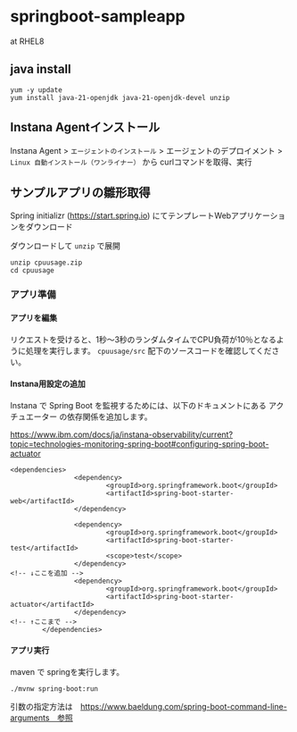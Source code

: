 # springboot-sampleapp

at RHEL8

## java install
```
yum -y update
yum install java-21-openjdk java-21-openjdk-devel unzip
```

## Instana Agentインストール
Instana Agent > `エージェントのインストール` > エージェントのデプロイメント > `Linux 自動インストール（ワンライナー）` から curlコマンドを取得、実行

## サンプルアプリの雛形取得
Spring initializr (https://start.spring.io) にてテンプレートWebアプリケーションをダウンロード

ダウンロードして `unzip` で展開
```
unzip cpuusage.zip
cd cpuusage
```

### アプリ準備
#### アプリを編集
リクエストを受けると、1秒〜3秒のランダムタイムでCPU負荷が10％となるように処理を実行します。
`cpuusage/src` 配下のソースコードを確認してください。

#### Instana用設定の追加
Instana で Spring Boot を監視するためには、以下のドキュメントにある アクチュエーター の依存関係を追加します。

https://www.ibm.com/docs/ja/instana-observability/current?topic=technologies-monitoring-spring-boot#configuring-spring-boot-actuator

```
<dependencies>
                <dependency>
                        <groupId>org.springframework.boot</groupId>
                        <artifactId>spring-boot-starter-web</artifactId>
                </dependency>

                <dependency>
                        <groupId>org.springframework.boot</groupId>
                        <artifactId>spring-boot-starter-test</artifactId>
                        <scope>test</scope>
                </dependency>
<!-- ↓ここを追加 -->
                <dependency>
                        <groupId>org.springframework.boot</groupId>
                        <artifactId>spring-boot-starter-actuator</artifactId>
                </dependency>
<!-- ↑ここまで -->
        </dependencies>
```

#### アプリ実行
maven で springを実行します。
```
./mvnw spring-boot:run
```

引数の指定方法は　https://www.baeldung.com/spring-boot-command-line-arguments　参照
